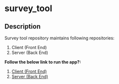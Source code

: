 # survey_tool

## Description

Survey tool repository maintains following repositories:

1. Client (Front End)
2. Server (Back End)



**Follow the below link to run the app?:**

1. [Client (Front End)](https://github.com/savanchhayani/survey_tool/blob/master/client/README.md)
2. [Server (Back End)](https://github.com/savanchhayani/survey_tool/blob/master/server/README.md)





